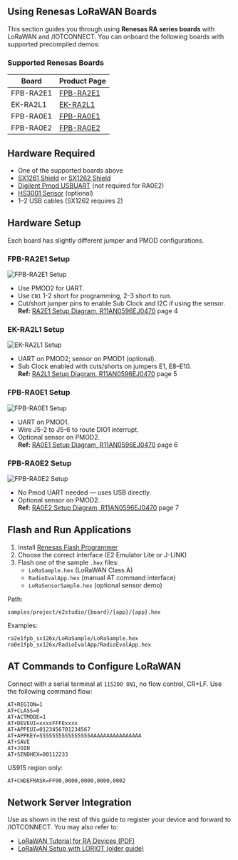 
## Using Renesas LoRaWAN Boards

This section guides you through using **Renesas RA series boards** with LoRaWAN and /IOTCONNECT. You can onboard the following boards with supported precompiled demos:

### Supported Renesas Boards

| Board             | Product Page |
|------------------|--------------|
| FPB-RA2E1        | [FPB-RA2E1](https://www.renesas.com/ra/fpb-ra2e1) |
| EK-RA2L1         | [EK-RA2L1](https://www.renesas.com/ra/ek-ra2l1) |
| FPB-RA0E1        | [FPB-RA0E1](https://www.renesas.com/ra/fpb-ra0e1) |
| FPB-RA0E2        | [FPB-RA0E2](https://www.renesas.com/ra/fpb-ra0e2) |

## Hardware Required

- One of the supported boards above
- [SX1261 Shield](https://www.semtech.com/products/wireless-rf/lora-transceivers/sx1261) or [SX1262 Shield](https://www.semtech.com/products/wireless-rf/lora-transceivers/sx1262)
- [Digilent Pmod USBUART](https://reference.digilentinc.com/reference/pmod/pmodusbuart/start) (not required for RA0E2)
- [HS3001 Sensor](https://www.renesas.com/us/en/products/sensor-products/humidity-sensors/us082-hs3001evz-relative-humidity-sensor-pmod-board-renesas-quick-connect-iot) (optional)
- 1–2 USB cables (SX1262 requires 2)

## Hardware Setup

Each board has slightly different jumper and PMOD configurations.

### FPB-RA2E1 Setup  
![FPB-RA2E1 Setup](https://github.com/avnet-iotconnect/iotc-lora-demos/assets/ra2e1-setup.jpg)  
- Use PMOD2 for UART.
- Use `CN1` 1-2 short for programming, 2-3 short to run.
- Cut/short jumper pins to enable Sub Clock and I2C if using the sensor.  
**Ref:** [RA2E1 Setup Diagram, R11AN0596EJ0470](https://www.renesas.com/us/en/document/apn/r11an0596ej0470-ra-lora.pdf) page 4

### EK-RA2L1 Setup  
![EK-RA2L1 Setup](https://github.com/avnet-iotconnect/iotc-lora-demos/assets/ra2l1-setup.jpg)  
- UART on PMOD2; sensor on PMOD1 (optional).
- Sub Clock enabled with cuts/shorts on jumpers E1, E8–E10.  
**Ref:** [RA2L1 Setup Diagram, R11AN0596EJ0470](https://www.renesas.com/us/en/document/apn/r11an0596ej0470-ra-lora.pdf) page 5

### FPB-RA0E1 Setup  
![FPB-RA0E1 Setup](https://github.com/avnet-iotconnect/iotc-lora-demos/assets/ra0e1-setup.jpg)  
- UART on PMOD1.
- Wire J5-2 to J5-6 to route DIO1 interrupt.
- Optional sensor on PMOD2.  
**Ref:** [RA0E1 Setup Diagram, R11AN0596EJ0470](https://www.renesas.com/us/en/document/apn/r11an0596ej0470-ra-lora.pdf) page 6

### FPB-RA0E2 Setup  
![FPB-RA0E2 Setup](https://github.com/avnet-iotconnect/iotc-lora-demos/assets/ra0e2-setup.jpg)  
- No Pmod UART needed — uses USB directly.
- Optional sensor on PMOD2.  
**Ref:** [RA0E2 Setup Diagram, R11AN0596EJ0470](https://www.renesas.com/us/en/document/apn/r11an0596ej0470-ra-lora.pdf) page 7

## Flash and Run Applications

1. Install [Renesas Flash Programmer](https://www.renesas.com/rfp)
2. Choose the correct interface (E2 Emulator Lite or J-LINK)
3. Flash one of the sample `.hex` files:
   - `LoRaSample.hex` (LoRaWAN Class A)
   - `RadioEvalApp.hex` (manual AT command interface)
   - `LoRaSensorSample.hex` (optional sensor demo)

Path:  
```
samples/project/e2studio/{board}/{app}/{app}.hex
```

Examples:  
```
ra2e1fpb_sx126x/LoRaSample/LoRaSample.hex  
ra0e1fpb_sx126x/RadioEvalApp/RadioEvalApp.hex  
```

## AT Commands to Configure LoRaWAN

Connect with a serial terminal at `115200 8N1`, no flow control, CR+LF. Use the following command flow:

```
AT+REGION=1
AT+CLASS=0
AT+ACTMODE=1
AT+DEVEUI=xxxxFFFExxxx
AT+APPEUI=0123456701234567
AT+APPKEY=5555555555555555AAAAAAAAAAAAAAAA
AT+SAVE
AT+JOIN
AT+SENDHEX=00112233
```

US915 region only:
```
AT+CHDEFMASK=FF00,0000,0000,0000,0002
```

## Network Server Integration

Use  as shown in the rest of this guide to register your device and forward to /IOTCONNECT. You may also refer to:

- [LoRaWAN Tutorial for RA Devices (PDF)](https://www.renesas.com/us/en/document/apn/ra2e1-ra2l1-ra0e1-lorawan-sensor-demo-rev470?language=en&r=1635706)  
- [LoRaWAN Setup with LORIOT (older guide)](https://www.renesas.com/document/apn/ra2e1-ra2l1-ra0e1-lorawan-sensor-demo-rev250?language=en&r=1635706)  
